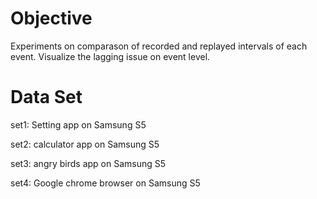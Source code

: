 # Objective
Experiments on comparason of recorded and replayed intervals of each event. Visualize the lagging issue on event level.

# Data Set
set1: Setting app on Samsung S5

set2: calculator app on Samsung S5

set3: angry birds app on Samsung S5

set4: Google chrome browser on Samsung S5